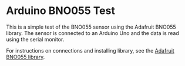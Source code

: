 # Arduino BNO055 Test

This is a simple test of the BNO055 sensor using the Adafruit BNO055 library. The sensor is connected to an Arduino Uno and the data is read using the serial monitor.

For instructions on connections and installing library, see the [Adafruit BNO055 library](https://learn.adafruit.com/adafruit-bno055-absolute-orientation-sensor/arduino-code).
